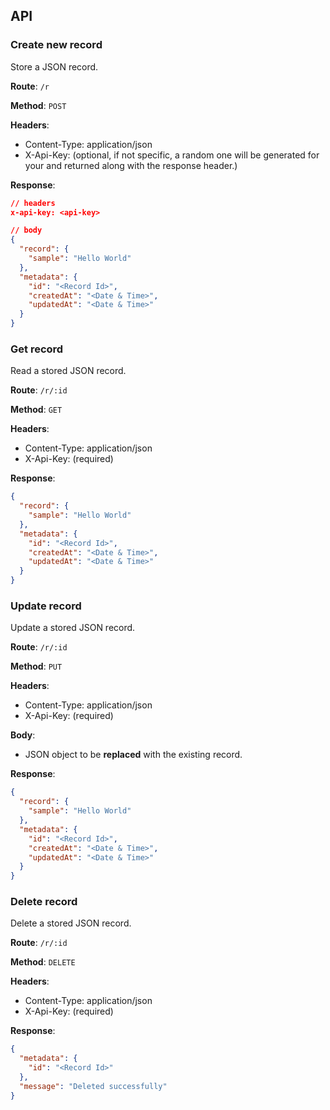 ## API

### Create new record

Store a JSON record.

**Route**: `/r`

**Method**: `POST`

**Headers**:

- Content-Type: application/json
- X-Api-Key: <api-key> (optional, if not specific, a random one will be generated for your and returned along with the response header.)

**Response**:

```json
// headers
x-api-key: <api-key>

// body
{
  "record": {
    "sample": "Hello World"
  },
  "metadata": {
    "id": "<Record Id>",
    "createdAt": "<Date & Time>",
    "updatedAt": "<Date & Time>"
  }
}
```

### Get record

Read a stored JSON record.

**Route**: `/r/:id`

**Method**: `GET`

**Headers**:

- Content-Type: application/json
- X-Api-Key: <api-key> (required)

**Response**:

```json
{
  "record": {
    "sample": "Hello World"
  },
  "metadata": {
    "id": "<Record Id>",
    "createdAt": "<Date & Time>",
    "updatedAt": "<Date & Time>"
  }
}
```

### Update record

Update a stored JSON record.

**Route**: `/r/:id`

**Method**: `PUT`

**Headers**:

- Content-Type: application/json
- X-Api-Key: <api-key> (required)

**Body**:

- JSON object to be **replaced** with the existing record.

**Response**:

```json
{
  "record": {
    "sample": "Hello World"
  },
  "metadata": {
    "id": "<Record Id>",
    "createdAt": "<Date & Time>",
    "updatedAt": "<Date & Time>"
  }
}
```

### Delete record

Delete a stored JSON record.

**Route**: `/r/:id`

**Method**: `DELETE`

**Headers**:

- Content-Type: application/json
- X-Api-Key: <api-key> (required)

**Response**:

```json
{
  "metadata": {
    "id": "<Record Id>"
  },
  "message": "Deleted successfully"
}
```
